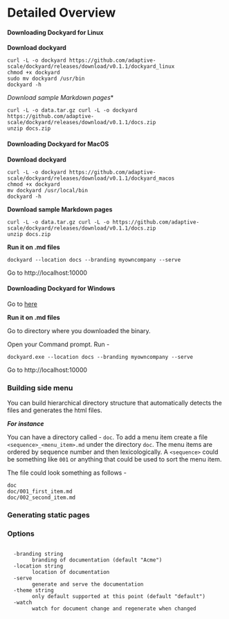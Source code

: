 # Detailed Overview


#### Downloading Dockyard for Linux

**Download dockyard**

```$xslt
curl -L -o dockyard https://github.com/adaptive-scale/dockyard/releases/download/v0.1.1/dockyard_linux
chmod +x dockyard
sudo mv dockyard /usr/bin
dockyard -h
```

*Download sample Markdown pages**

```
curl -L -o data.tar.gz curl -L -o dockyard https://github.com/adaptive-scale/dockyard/releases/download/v0.1.1/docs.zip
unzip docs.zip
```

#### Downloading Dockyard for MacOS

**Download dockyard**

```$xslt
curl -L -o dockyard https://github.com/adaptive-scale/dockyard/releases/download/v0.1.1/dockyard_macos
chmod +x dockyard
mv dockyard /usr/local/bin
dockyard -h
```

**Download sample Markdown pages**

```
curl -L -o data.tar.gz curl -L -o https://github.com/adaptive-scale/dockyard/releases/download/v0.1.1/docs.zip
unzip docs.zip
```

**Run it on .md files**

```$xslt
dockyard --location docs --branding myowncompany --serve
```

Go to http://localhost:10000

#### Downloading Dockyard for Windows

Go to [here](https://github.com/adaptive-scale/dockyard/releases/download/v0.1.1/dockyard.exe)

**Run it on .md files**

Go to directory where you downloaded the binary.

Open your Command prompt. Run - 

```$xslt
dockyard.exe --location docs --branding myowncompany --serve
```
Go to http://localhost:10000

### Building side menu

You can build hierarchical directory structure that automatically detects the files and generates the html files.

***For instance***

You can have a directory called  - `doc`. To add a menu item create a file `<sequence>_<menu_item>.md` under the directory `doc`. 
The menu items are ordered by sequence number and then lexicologically.
A `<sequence>` could be something like `001` or anything that could be used to sort the menu item.

The file could look something as follows - 

```
doc
doc/001_first_item.md
doc/002_second_item.md
```

### Generating static pages


### Options


```$xslt

  -branding string
        branding of documentation (default "Acme")
  -location string
        location of documentation
  -serve
        generate and serve the documentation
  -theme string
        only default supported at this point (default "default")
  -watch
        watch for document change and regenerate when changed

```
